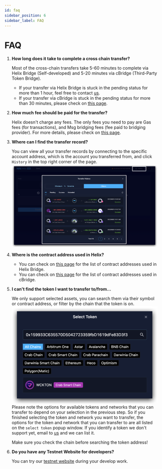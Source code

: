 ```yaml
---
id: faq
sidebar_position: 6
sidebar_label: FAQ
---
```


# FAQ
1. **How long does it take to complete a cross chain transfer?**

    Most of the cross-chain transfers take 5-60 minutes to complete via Helix Bridge (Self-developed) and 5-20 minutes via cBridge (Third-Party Token Bridge).
    
    + If your transfer via Helix Bridge is stuck in the pending status for more than 1 hour, feel free to contact [us](mailto:hello@helixbridge.app).
    +  If your transfer via cBridge is stuck in the pending status for more than 30 minutes, please check on [this page](https://cbridge-docs.celer.network/reference/faq#my-cross-chain-transfer-has-been-stuck-for-more-than-30-minutes.-what-should-i-do).
2. **How much fee should be paid for the transfer?**
    
    Helix doesn't charge any fees. The only fees you need to pay are Gas fees (for transactions), and Msg bridging fees (fee paid to bridging provider). For more details, please check on [this page](https://docs.helixbridge.app/user-guide/fee).
    
3. **Where can I find the transfer record?**
    
    You can view all your transfer records by connecting to the specific account address, which is the account you transferred from, and click `History` in the top right  corner of the page.
    ![01](../static/img/FAQ-1.png)
4. **Where is the contract address used in Helix?**
    + You can check on [this page](https://docs.helixbridge.app/introduction/contract_addresses) for the list of contract addresses used in Helix Bridge.
    + You can check on [this page](https://cbridge-docs.celer.network/reference/contract-addresses#contract-address) for the list of contract addresses used in cBridge.
5. **I can't find the token I want to transfer to/from…**
    
    We only support selected assets, you can search them via their symbol or contract address, or filter by the chain that the token is on.
    ![01](../static/img/FAQ-2.png)
    Please note the options for available tokens and networks that you can transfer to depend on your selection in the previous step. So if you finished selecting the token and network you want to transfer, the options for the token and network that you can transfer to are all listed on the `select token` popup window. If you identify a token we don't support yet, email to [us](mailto:hello@helixbridge.app) and we can list it. 

    Make sure you check the chain before searching the token address!

6. **Do you have any Testnet Website for developers?**
    
    You can try our [testnet website](https://helix-apps-test.vercel.app/) during your develop work.